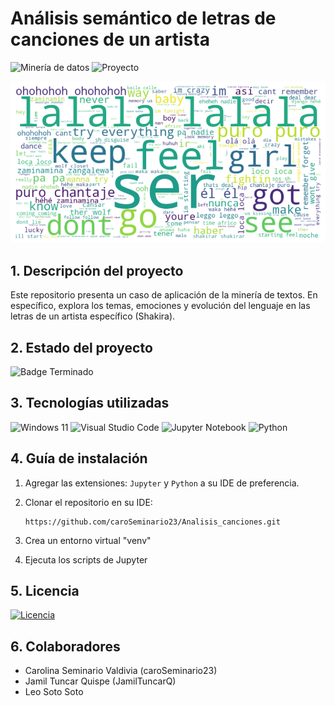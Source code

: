 # Análisis semántico de letras de canciones de un artista
![Minería de datos](https://img.shields.io/badge/Minería%20de%20Datos-38BCAC)
![Proyecto](https://img.shields.io/badge/Proyecto-50BC38)

![Visualización](portada.png)

## 1. Descripción del proyecto
Este repositorio presenta un caso de aplicación de la minería de textos. En específico, explora los temas, emociones y evolución del lenguaje en las letras de un artista específico (Shakira).

## 2. Estado del proyecto
![Badge Terminado](https://img.shields.io/badge/STATUS-TERMINADO-green)

## 3. Tecnologías utilizadas
![Windows 11](https://img.shields.io/badge/Windows%2011-%230079d5.svg?style=for-the-badge&logo=Windows%2011&logoColor=white)
![Visual Studio Code](https://img.shields.io/badge/Visual%20Studio%20Code-217346.svg?style=for-the-badge&logo=visual-studio-code&logoColor=white)
![Jupyter Notebook](https://img.shields.io/badge/jupyter-%23FA0F00.svg?style=for-the-badge&logo=jupyter&logoColor=white)
![Python](https://img.shields.io/badge/python-3670A0?style=for-the-badge&logo=python&logoColor=ffdd54)

## 4. Guía de instalación
1. Agregar las extensiones: ```Jupyter``` y ```Python```  a su IDE de preferencia.

2. Clonar el repositorio en su IDE:
    ```
    https://github.com/caroSeminario23/Analisis_canciones.git
    ```
3. Crea un entorno virtual "venv"
4. Ejecuta los scripts de Jupyter
## 5. Licencia
[![Licencia](https://img.shields.io/github/license/Ileriayo/markdown-badges?style=for-the-badge)](./LICENSE)

## 6. Colaboradores
- Carolina Seminario Valdivia (caroSeminario23)
- Jamil Tuncar Quispe (JamilTuncarQ)
- Leo Soto Soto